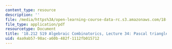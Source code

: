 ```yaml
---
content_type: resource
description: ''
file: /media/https%3A/open-learning-course-data-rc.s3.amazonaws.com/18-212-algebraic-combinatorics-spring-2019/4aa9ab5798aca60b482f1112fb015712_MIT18_212S19_lec34.pdf
file_type: application/pdf
resourcetype: Document
title: '18.212 S19 Algebraic Combinatorics, Lecture 34: Pascal triangle and more'
uid: 4aa9ab57-98ac-a60b-482f-1112fb015712
---
```

